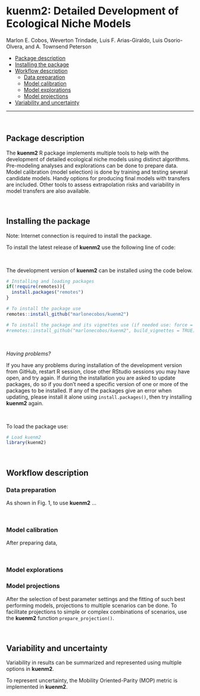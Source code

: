 kuenm2: Detailed Development of Ecological Niche Models
================
Marlon E. Cobos, Weverton Trindade, Luis F. Arias-Giraldo, Luis
Osorio-Olvera, and A. Townsend Peterson

- [Package description](#package-description)
- [Installing the package](#installing-the-package)
- [Workflow description](#workflow-description)
  - [Data preparation](#data-preparation)
  - [Model calibration](#model-calibration)
  - [Model explorations](#model-explorations)
  - [Model projections](#model-projections)
- [Variability and uncertainty](#variability-and-uncertainty)

<hr>

<br>

## Package description

The **kuenm2** R package implements multiple tools to help with the
development of detailed ecological niche models using distinct
algorithms. Pre-modeling analyses and explorations can be done to
prepare data. Model calibration (model selection) is done by training
and testing several candidate models. Handy options for producing final
models with transfers are included. Other tools to assess extrapolation
risks and variability in model transfers are also available.

<br>

## Installing the package

Note: Internet connection is required to install the package.

To install the latest release of **kuenm2** use the following line of
code:

<br>

The development version of **kuenm2** can be installed using the code
below.

``` r
# Installing and loading packages
if(!require(remotes)){
  install.packages("remotes")
}

# To install the package use
remotes::install_github("marlonecobos/kuenm2")

# To install the package and its vignettes use (if needed use: force = TRUE)  
#remotes::install_github("marlonecobos/kuenm2", build_vignettes = TRUE)  # in the process
```

<br>

*Having problems?*

If you have any problems during installation of the development version
from GitHub, restart R session, close other RStudio sessions you may
have open, and try again. If during the installation you are asked to
update packages, do so if you don’t need a specific version of one or
more of the packages to be installed. If any of the packages give an
error when updating, please install it alone using `install.packages()`,
then try installing **kuenm2** again.

<br>

To load the package use:

``` r
# Load kuenm2
library(kuenm2)
```

<br>

## Workflow description

### Data preparation

As shown in Fig. 1, to use **kuenm2** …

<br>

### Model calibration

After preparing data,

<br>

### Model explorations

### Model projections

After the selection of best parameter settings and the fitting of such
best performing models, projections to multiple scenarios can be done.
To facilitate projections to simple or complex combinations of
scenarios, use the **kuenm2** function `prepare_projection()`.

<br>

## Variability and uncertainty

Variability in results can be summarized and represented using multiple
options in **kuenm2**.

To represent uncertainty, the Mobility Oriented-Parity (MOP) metric is
implemented in **kuenm2**.
